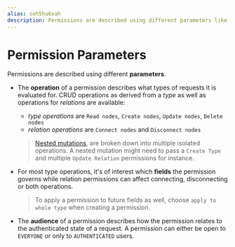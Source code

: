 ```yaml
---
alias: soh5hu6xah
description: Permissions are described using different parameters like the operation and the applied fields.
---
```


# Permission Parameters

Permissions are described using different **parameters**.
- The **operation** of a permission describes what types of requests it is evaluated for. CRUD operations as derived from a *type* as well as operations for *relations* are available:
  * *type operations* are `Read nodes`, `Create nodes`, `Update nodes`, `Delete nodes`
  * *relation operations* are `Connect nodes` and `Disconnect nodes`

  > [Nested mutations](!ol0yuoz6go#nested-mutations), are broken down into multiple isolated operations. A nested mutation might need to pass a `Create Type` and multiple `Update Relation` permissions for instance.
- For most type operations, it's of interest which **fields** the permission governs while relation permissions can affect connecting, disconnecting or both operations.

  > To apply a permission to future fields as well, choose `apply to whole type` when creating a permission.
- The **audience** of a permission describes how the permission relates to the authenticated state of a request. A permission can either be open to `EVERYONE` or only to `AUTHENTICATED` users.
